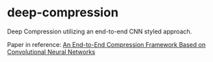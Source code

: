 # deep-compression
Deep Compression utilizing an end-to-end CNN styled approach.

<p> Paper in reference: <a href="https://arxiv.org/abs/1708.00838v1">An End-to-End Compression Framework Based on Convolutional Neural Networks</a>
